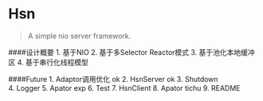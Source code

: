 

# Hsn
> A simple nio server framework.


####设计概要
	1. 基于NIO
	2. 基于多Selector Reactor模式
	3. 基于池化本地缓冲区
	4. 基于串行化线程模型
	
	
####Future
	1. Adaptor调用优化		ok
	2. HsnServer			ok
	3. Shutdown			
	4. Logger 
	5. Apator exp
	6. Test
	7. HsnClient
	8. Apator tichu
	9. README